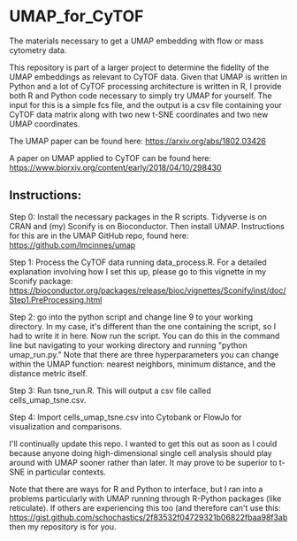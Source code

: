 # UMAP_for_CyTOF
The materials necessary to get a UMAP embedding with flow or mass cytometry data.

This repository is part of a larger project to determine the fidelity of the UMAP embeddings as relevant to CyTOF data.
Given that UMAP is written in Python and a lot of CyTOF processing architecture is written in R, I provide both R and Python
code necessary to simply try UMAP for yourself. The input for this is a simple fcs file, and the output is a csv file 
containing your CyTOF data matrix along with two new t-SNE coordinates and two new UMAP coordinates. 

The UMAP paper can be found here: 
https://arxiv.org/abs/1802.03426

A paper on UMAP applied to CyTOF can be found here: 
https://www.biorxiv.org/content/early/2018/04/10/298430


## Instructions: 
Step 0: Install the necessary packages in the R scripts. Tidyverse is on CRAN and (my) Sconify is on Bioconductor. Then
install UMAP. Instructions for this are in the UMAP GitHub repo, found here: 
https://github.com/lmcinnes/umap

Step 1: Process the CyTOF data running data_process.R. For a detailed explanation involving how I set this up, please
go to this vignette in my Sconify package: 
https://bioconductor.org/packages/release/bioc/vignettes/Sconify/inst/doc/Step1.PreProcessing.html

Step 2: go into the python script and change line 9 to your working directory. In my case, it's different than the one
containing the script, so I had to write it in here. Now run the script. You can do this in the command line but navigating
to your working directory and running "python umap_run.py." Note that there are three hyperparameters you can change within 
the UMAP function: nearest neighbors, minimum distance, and the distance metric itself. 

Step 3: Run tsne_run.R. This will output a csv file called cells_umap_tsne.csv. 

Step 4: Import cells_umap_tsne.csv into Cytobank or FlowJo for visualization and comparisons. 

I'll continually update this repo. I wanted to get this out as soon as I could because anyone doing high-dimensional single 
cell analysis should play around with UMAP sooner rather than later. It may prove to be superior to t-SNE in particular 
contexts. 

Note that there are ways for R and Python to interface, but I ran into a problems particularly with UMAP running
through R-Python packages (like reticulate). If others are experiencing this too (and therefore can't use this: 
https://gist.github.com/schochastics/2f83532f04729321b06822fbaa98f3ab then my repository is for you. 

